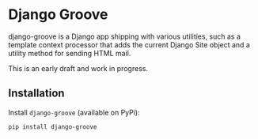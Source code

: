 # Django Groove

django-groove is a Django app shipping with various utilities, such as a 
template context processor that adds the current Django Site object and a 
utility method for sending HTML mail.

This is an early draft and work in progress.


## Installation

Install `django-groove` (available on PyPi):

	pip install django-groove

